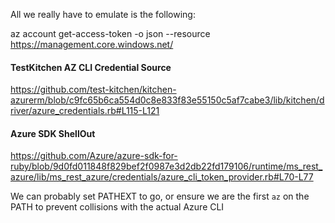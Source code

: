 

All we really have to emulate is the following:

az account get-access-token -o json --resource https://management.core.windows.net/


#### TestKitchen AZ CLI Credential Source
https://github.com/test-kitchen/kitchen-azurerm/blob/c9fc65b6ca554d0c8e833f83e55150c5af7cabe3/lib/kitchen/driver/azure_credentials.rb#L115-L121

#### Azure SDK ShellOut
https://github.com/Azure/azure-sdk-for-ruby/blob/9d0fd011848f829bef2f0987e3d2db22fd179106/runtime/ms_rest_azure/lib/ms_rest_azure/credentials/azure_cli_token_provider.rb#L70-L77

We can probably set PATHEXT to go, or ensure we are the first `az` on the PATH to prevent collisions with the actual Azure CLI


